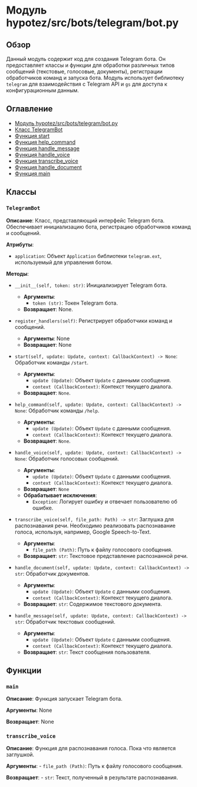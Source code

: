 # Модуль hypotez/src/bots/telegram/bot.py

## Обзор

Данный модуль содержит код для создания Telegram бота. Он предоставляет классы и функции для обработки различных типов сообщений (текстовые, голосовые, документы), регистрации обработчиков команд и запуска бота.  Модуль использует библиотеку `telegram` для взаимодействия с Telegram API и `gs` для доступа к конфигурационным данным.

## Оглавление

- [Модуль hypotez/src/bots/telegram/bot.py](#модуль-hypotezsrcbotstelegrambotpy)
- [Класс TelegramBot](#класс-telegramBot)
- [Функция start](#функция-start)
- [Функция help_command](#функция-help_command)
- [Функция handle_message](#функция-handle_message)
- [Функция handle_voice](#функция-handle_voice)
- [Функция transcribe_voice](#функция-transcribe_voice)
- [Функция handle_document](#функция-handle_document)
- [Функция main](#функция-main)


## Классы

### `TelegramBot`

**Описание**: Класс, представляющий интерфейс Telegram бота.  Обеспечивает инициализацию бота, регистрацию обработчиков команд и сообщений.

**Атрибуты**:

- `application`: Объект `Application` библиотеки `telegram.ext`, используемый для управления ботом.

**Методы**:

- `__init__(self, token: str)`: Инициализирует Telegram бота.
    - **Аргументы**:
        - `token (str)`: Токен Telegram бота.
    - **Возвращает**:  None.

- `register_handlers(self)`: Регистрирует обработчики команд и сообщений.
    - **Аргументы**: None
    - **Возвращает**: None

- `start(self, update: Update, context: CallbackContext) -> None`: Обработчик команды `/start`.
    - **Аргументы**:
        - `update (Update)`: Объект `Update` с данными сообщения.
        - `context (CallbackContext)`: Контекст текущего диалога.
    - **Возвращает**: `None`.

- `help_command(self, update: Update, context: CallbackContext) -> None`: Обработчик команды `/help`.
    - **Аргументы**:
        - `update (Update)`: Объект `Update` с данными сообщения.
        - `context (CallbackContext)`: Контекст текущего диалога.
    - **Возвращает**: `None`.


- `handle_voice(self, update: Update, context: CallbackContext) -> None`: Обработчик голосовых сообщений.
    - **Аргументы**:
        - `update (Update)`: Объект `Update` с данными сообщения.
        - `context (CallbackContext)`: Контекст текущего диалога.
    - **Возвращает**: `None`
    - **Обрабатывает исключения**:
        - `Exception`: Логирует ошибку и отвечает пользователю об ошибке.

- `transcribe_voice(self, file_path: Path) -> str`: Заглушка для распознавания речи. Необходимо реализовать распознавание голоса, используя, например, Google Speech-to-Text.
    - **Аргументы**:
        - `file_path (Path)`: Путь к файлу голосового сообщения.
    - **Возвращает**: `str`: Текстовое представление распознанной речи.

- `handle_document(self, update: Update, context: CallbackContext) -> str`: Обработчик документов.
    - **Аргументы**:
        - `update (Update)`: Объект `Update` с данными сообщения.
        - `context (CallbackContext)`: Контекст текущего диалога.
    - **Возвращает**: `str`: Содержимое текстового документа.

- `handle_message(self, update: Update, context: CallbackContext) -> str`: Обработчик текстовых сообщений.
    - **Аргументы**:
        - `update (Update)`: Объект `Update` с данными сообщения.
        - `context (CallbackContext)`: Контекст текущего диалога.
    - **Возвращает**: `str`: Текст сообщения пользователя.


## Функции

### `main`

**Описание**: Функция запускает Telegram бота.

**Аргументы**: None

**Возвращает**: None

### `transcribe_voice`

**Описание**: Функция для распознавания голоса. Пока что является заглушкой.

**Аргументы**:
    - `file_path (Path)`: Путь к файлу голосового сообщения.

**Возвращает**:
    - `str`: Текст, полученный в результате распознавания.
